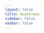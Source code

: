 ```yaml
---
layout: false
title: Аналитика
sidebar: false
navbar: false
---
```

<script setup>
  import Admin from '../components/Admin.vue'
</script>

<Admin/>